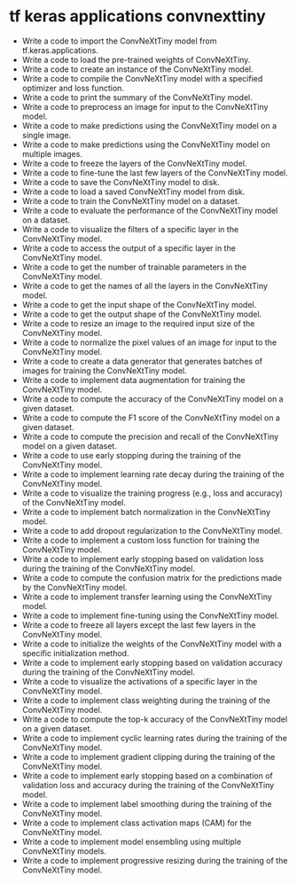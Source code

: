 # tf keras applications convnexttiny

- Write a code to import the ConvNeXtTiny model from tf.keras.applications.
- Write a code to load the pre-trained weights of ConvNeXtTiny.
- Write a code to create an instance of the ConvNeXtTiny model.
- Write a code to compile the ConvNeXtTiny model with a specified optimizer and loss function.
- Write a code to print the summary of the ConvNeXtTiny model.
- Write a code to preprocess an image for input to the ConvNeXtTiny model.
- Write a code to make predictions using the ConvNeXtTiny model on a single image.
- Write a code to make predictions using the ConvNeXtTiny model on multiple images.
- Write a code to freeze the layers of the ConvNeXtTiny model.
- Write a code to fine-tune the last few layers of the ConvNeXtTiny model.
- Write a code to save the ConvNeXtTiny model to disk.
- Write a code to load a saved ConvNeXtTiny model from disk.
- Write a code to train the ConvNeXtTiny model on a dataset.
- Write a code to evaluate the performance of the ConvNeXtTiny model on a dataset.
- Write a code to visualize the filters of a specific layer in the ConvNeXtTiny model.
- Write a code to access the output of a specific layer in the ConvNeXtTiny model.
- Write a code to get the number of trainable parameters in the ConvNeXtTiny model.
- Write a code to get the names of all the layers in the ConvNeXtTiny model.
- Write a code to get the input shape of the ConvNeXtTiny model.
- Write a code to get the output shape of the ConvNeXtTiny model.
- Write a code to resize an image to the required input size of the ConvNeXtTiny model.
- Write a code to normalize the pixel values of an image for input to the ConvNeXtTiny model.
- Write a code to create a data generator that generates batches of images for training the ConvNeXtTiny model.
- Write a code to implement data augmentation for training the ConvNeXtTiny model.
- Write a code to compute the accuracy of the ConvNeXtTiny model on a given dataset.
- Write a code to compute the F1 score of the ConvNeXtTiny model on a given dataset.
- Write a code to compute the precision and recall of the ConvNeXtTiny model on a given dataset.
- Write a code to use early stopping during the training of the ConvNeXtTiny model.
- Write a code to implement learning rate decay during the training of the ConvNeXtTiny model.
- Write a code to visualize the training progress (e.g., loss and accuracy) of the ConvNeXtTiny model.
- Write a code to implement batch normalization in the ConvNeXtTiny model.
- Write a code to add dropout regularization to the ConvNeXtTiny model.
- Write a code to implement a custom loss function for training the ConvNeXtTiny model.
- Write a code to implement early stopping based on validation loss during the training of the ConvNeXtTiny model.
- Write a code to compute the confusion matrix for the predictions made by the ConvNeXtTiny model.
- Write a code to implement transfer learning using the ConvNeXtTiny model.
- Write a code to implement fine-tuning using the ConvNeXtTiny model.
- Write a code to freeze all layers except the last few layers in the ConvNeXtTiny model.
- Write a code to initialize the weights of the ConvNeXtTiny model with a specific initialization method.
- Write a code to implement early stopping based on validation accuracy during the training of the ConvNeXtTiny model.
- Write a code to visualize the activations of a specific layer in the ConvNeXtTiny model.
- Write a code to implement class weighting during the training of the ConvNeXtTiny model.
- Write a code to compute the top-k accuracy of the ConvNeXtTiny model on a given dataset.
- Write a code to implement cyclic learning rates during the training of the ConvNeXtTiny model.
- Write a code to implement gradient clipping during the training of the ConvNeXtTiny model.
- Write a code to implement early stopping based on a combination of validation loss and accuracy during the training of the ConvNeXtTiny model.
- Write a code to implement label smoothing during the training of the ConvNeXtTiny model.
- Write a code to implement class activation maps (CAM) for the ConvNeXtTiny model.
- Write a code to implement model ensembling using multiple ConvNeXtTiny models.
- Write a code to implement progressive resizing during the training of the ConvNeXtTiny model.